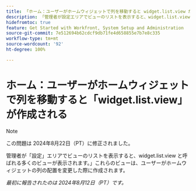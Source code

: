 ```yaml
---
title: 「ホーム：ユーザーがホームウィジェットで列を移動すると widget.list.view が作成される」
description: 「管理者が設定エリアでビューのリストを表示すると、widget.list.view と呼ばれる多くのビューが表示されます。これらのビューは、ユーザーがホームウィジェットの列の配置を変更した際に作成されます。」
hidefromtoc: true
feature: Get Started with Workfront, System Setup and Administration
source-git-commit: 7e512694b62cdcf9db71fe4d658855e7b7e8c335
workflow-type: tm+mt
source-wordcount: '92'
ht-degree: 100%

---
```



# ホーム：ユーザーがホームウィジェットで列を移動すると「widget.list.view」が作成される

>[!NOTE]
>
>この問題は 2024年8月22日（PT）に修正されました。

管理者が「設定」エリアでビューのリストを表示すると、widget.list.view と呼ばれる多くのビューが表示されます。」これらのビューは、ユーザーがホームウィジェットの列の配置を変更した際に作成されます。

_最初に報告されたのは 2024年8月12日（PT）です。_
